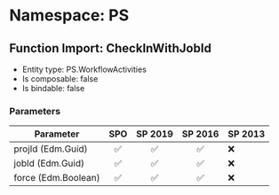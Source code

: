 # Namespace: PS

## Function Import: CheckInWithJobId

- Entity type: PS.WorkflowActivities
- Is composable: false
- Is bindable: false

### Parameters

Parameter | SPO | SP 2019 | SP 2016 | SP 2013
----------|:---:|:-------:|:-------:|:-------
projId (Edm.Guid) | ✅ | ✅ | ✅ | ❌
jobId (Edm.Guid) | ✅ | ✅ | ✅ | ❌
force (Edm.Boolean) | ✅ | ✅ | ✅ | ❌